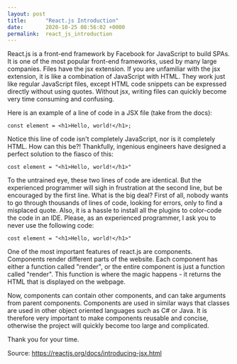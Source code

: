 ```yaml
---
layout: post
title:      "React.js Introduction"
date:       2020-10-25 08:56:02 +0000
permalink:  react_js_introduction
---
```



React.js is a front-end framework by Facebook for JavaScript to build SPAs. It is one of the most popular front-end frameworks, used by many large companies. Files have the jsx extension. If you are unfamiliar with the jsx extension, it is like a combination of JavaScript with HTML. They work just like regular JavaScript files, except HTML code snippets can be expressed directly without using quotes. Without jsx, writing files can quickly become very time consuming and confusing. 

Here is an example of a line of code in a JSX file (take from the docs):

```const element = <h1>Hello, world!</h1>;```

Notice this line of code isn't completely JavaScript, nor is it completely HTML. How can this be?! Thankfully, ingenious engineers have designed a perfect solution to the fiasco of this:

```cost element = "<h1>Hello, world!</h1>"```

To the untrained eye, these two lines of code are identical. But the experienced programmer will sigh in frustration at the second line, but be encouraged by the first line. What is the big deal? First of all, nobody wants to go through thousands of lines of code, looking for errors, only to find a misplaced quote. Also, it is a hassle to install all the plugins to color-code the code in an IDE. Please, as an experienced programmer, I ask you to never use the following code:

```cost element = "<h1>Hello, world!</h1>"```

One of the most important features of react.js are components. Components render different parts of the website. Each component has either a function called "render", or the entire component is just a function called "render". This function is where the magic happens - it returns the HTML that is displayed on the webpage. 

Now, components can contain other components, and can take arguments from parent components. Components are used in similar ways that classes are used in other object oriented languages such as C# or Java. It is therefore very important to make components reusable and concise, otherwise the project will quickly become too large and complicated.

Thank you for your time.

Source: https://reactjs.org/docs/introducing-jsx.html

